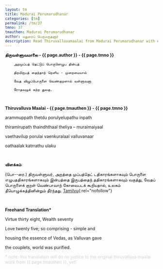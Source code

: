 ```yaml
---
layout: tm
title: Madurai Perumarudhanar
categories: [tm]
permalink: /tm/37
tmno: 37
tmauthen: Madurai Perumarudhanar
author: மதுரைப் பெருமருதனார்
description: Read Thiruvalluvamaalai from Madurai Perumarudhanar with english translation
---
```


**திருவள்ளுவமாலை - {{ page.author }} - {{ page.tmno }}**

        அறமுப்பத் தெட்டுப் பொருளெழுப தின்பத்

        திறமிருபத் தைந்தாற் றெளிய - முறைமையால்

        வேத விழுப்பொருளை வெண்குறளால் வள்ளுவனா

        ரோதவழுக் கற்ற துலகு.

<br>

**Thiruvalluva Maalai - {{ page.tmauthen }} - {{ page.tmno }}**

arammuppath thetdu porulyelupathu inpath

thiramirupath thaindhthaal theliya – muraimaiyaal

vaethavilup porulai vaenkuralaal valluvanaar

oathaalak katrrathu ulaku

<br>

**விளக்கம்**

(பொ--ரை.) திருவள்ளுவர், அறத்தை முப்பத்தெட் டதிகாரங்களாகவும் பொருளை எழுபததிகாரங்களாகவும் இன்பத்தை இருபத்தைந் ததிகாரங்களாகவும் வகுத்து, வேதப் பொருளைக் குறள் வெண்பாவாற் கோவைபடக் கூறியதால், உலகம் தீயொழுக்கத்தினின்றும் தீர்ந்தது.
[Tamilvu](http://www.tamilvu.org/library/l2100/html/l2100vur.htm){:rel="nofollow"}

<br>

**Freehand Translation\***

Virtue thirty eight, Wealth seventy

Love twenty five; so comprising - simple and

housing the essence of Vedas, as Valluvan gave

the couplets, world was purified.
 
<p style="color: lightgrey;">* note: this translation will do no justice to the original thiruvalluva maalai work from {{ page.tmauthen }}, yet!</p>


